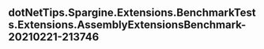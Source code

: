 ## dotNetTips.Spargine.Extensions.BenchmarkTests.Extensions.AssemblyExtensionsBenchmark-20210221-213746
